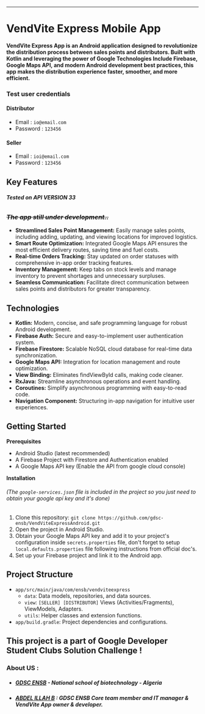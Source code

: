 ***

# VendVite Express Mobile App

**VendVite Express App is an Android application designed to revolutionize the distribution process between sales points and distributors. 
Built with Kotlin and leveraging the power of Google Technologies Include Firebase, Google Maps API, and modern Android development best practices, this app makes the distribution experience faster, smoother, and more efficient.**

### Test user credentials

#### Distributor
* Email : `io@email.com`
* Password : `123456`
#### Seller
* Email : `ioi@email.com`
* Password : `123456`

## Key Features

###### **Tested on API VERSION 33**

### _~~The app still under development..~~_

* **Streamlined Sales Point Management:** Easily manage sales points, including adding, updating,
  and viewing locations for improved logistics.
* **Smart Route Optimization:** Integrated Google Maps API ensures the most efficient delivery
  routes, saving time and fuel costs.
* **Real-time Orders Tracking:** Stay updated on order statuses with comprehensive in-app order
  tracking features.
* **Inventory Management:** Keep tabs on stock levels and manage inventory to prevent shortages and
  unnecessary surpluses.
* **Seamless Communication:** Facilitate direct communication between sales points and distributors
  for greater transparency.

## Technologies

* **Kotlin:** Modern, concise, and safe programming language for robust Android development.
* **Firebase Auth:** Secure and easy-to-implement user authentication system.
* **Firebase Firestore:**  Scalable NoSQL cloud database for real-time data synchronization.
* **Google Maps API:** Integration for location management and route optimization.
* **View Binding:** Eliminates findViewById calls, making code cleaner.
* **RxJava:** Streamline asynchronous operations and event handling.
* **Coroutines:** Simplify asynchronous programming with easy-to-read code.
* **Navigation Component:** Structuring in-app navigation for intuitive user experiences.

## Getting Started

**Prerequisites**

* Android Studio (latest recommended)
* A Firebase Project with Firestore and Authentication enabled
* A Google Maps API key (Enable the API from google cloud console)

**Installation**
###### (The `google-services.json` file is included in the project so you just need to obtain your google api key and it's done)
1. Clone this repository: `git clone https://github.com/gdsc-ensb/VendViteExpressAndroid.git`
2. Open the project in Android Studio.
3. Obtain your Google Maps API key and add it to your project's configuration inside `secrets.properties` file, don't forget to setup `local.defaults.properties` file following instructions from official doc's.
4. Set up your Firebase project and link it to the Android app.
## Project Structure

* `app/src/main/java/com/ensb/vendviteexpress`
    * `data`: Data models, repositories, and data sources.
    * `view`: `[SELLER] [DISTRIBUTOR]` Views (Activities/Fragments), ViewModels, Adapters.
    * `utils`: Helper classes and extension functions.
* `app/build.gradle`: Project dependencies and configurations.

## This project is a part of Google Developer Student Clubs Solution Challenge !

### About US :
* ##### [GDSC ENSB](https://github.com/gdsc-ensb) - National school of biotechnology - Algeria
* ##### [ABDEL ILLAH B](https://github.com/abdelillahbel) : GDSC ENSB Core team member and IT manager & VendVite App owner & developer.
